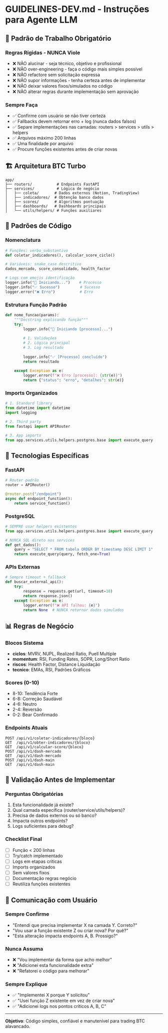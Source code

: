 # GUIDELINES-DEV.md - Instruções para Agente LLM

## 🎯 Padrão de Trabalho Obrigatório

### **Regras Rígidas - NUNCA Viole**
- ❌ NÃO alucinar - seja técnico, objetivo e profissional
- ❌ NÃO over-engineering - faça o código mais simples possível
- ❌ NÃO refactore sem solicitação expressa
- ❌ NÃO supor informações - tenha certeza antes de implementar
- ❌ NÃO deixar valores fixos/simulados no código
- ❌ NÃO alterar regras durante implementação sem aprovação

### **Sempre Faça**
- ✅ Confirme com usuário se não tiver certeza
- ✅ Fallbacks devem retornar erro + log (nunca dados falsos)
- ✅ Separe implementações nas camadas: routers > services > utils > helpers
- ✅ Arquivos máximo 200 linhas
- ✅ Uma finalidade por arquivo
- ✅ Procure funções existentes antes de criar novas

## 🏗️ Arquitetura BTC Turbo

```
app/
├── routers/           # Endpoints FastAPI
├── services/          # Lógica de negócio
│   ├── coleta/       # Dados externos (Notion, TradingView)
│   ├── indicadores/  # Obtenção banco dados
│   ├── scores/       # Algoritmos pontuação
│   ├── dashboards/   # Dashboards principais
│   └── utils/helpers/ # Funções auxiliares
```

## 📝 Padrões de Código

### **Nomenclatura**
```python
# Funções: verbo_substantivo
def coletar_indicadores(), calcular_score_ciclo()

# Variáveis: snake_case descritivo  
dados_mercado, score_consolidado, health_factor

# Logs com emojis identificação
logger.info("🔄 Iniciando...")    # Processo
logger.info("✅ Sucesso")         # Sucesso
logger.error("❌ Erro")           # Erro
```

### **Estrutura Função Padrão**
```python
def nome_funcao(params):
    """Docstring explicando função"""
    try:
        logger.info("🔄 Iniciando [processo]...")
        
        # 1. Validações
        # 2. Lógica principal
        # 3. Log resultado
        
        logger.info("✅ [Processo] concluído")
        return resultado
        
    except Exception as e:
        logger.error(f"❌ Erro [processo]: {str(e)}")
        return {"status": "erro", "detalhes": str(e)}
```

### **Imports Organizados**
```python
# 1. Standard library
from datetime import datetime
import logging

# 2. Third party
from fastapi import APIRouter

# 3. App imports
from app.services.utils.helpers.postgres.base import execute_query
```

## 🔧 Tecnologias Específicas

### **FastAPI**
```python
# Router padrão
router = APIRouter()

@router.post("/endpoint")
async def endpoint_function():
    return service_function()
```

### **PostgreSQL**
```python
# SEMPRE usar helpers existentes
from app.services.utils.helpers.postgres.base import execute_query

# NUNCA SQL direto nos services
def get_dados():
    query = "SELECT * FROM tabela ORDER BY timestamp DESC LIMIT 1"
    return execute_query(query, fetch_one=True)
```

### **APIs Externas**
```python
# Sempre timeout + fallback
def buscar_external_api():
    try:
        response = requests.get(url, timeout=10)
        return response.json()
    except Exception as e:
        logger.error(f"❌ API falhou: {e}")
        return None  # NUNCA retornar dados simulados
```

## 📊 Regras de Negócio

### **Blocos Sistema**
- **ciclos**: MVRV, NUPL, Realized Ratio, Puell Multiple
- **momentum**: RSI, Funding Rates, SOPR, Long/Short Ratio
- **riscos**: Health Factor, Distance Liquidação
- **tecnico**: EMAs, RSI, Padrões Gráficos

### **Scores (0-10)**
- 8-10: Tendência Forte
- 6-8: Correção Saudável
- 4-6: Neutro
- 2-4: Reversão
- 0-2: Bear Confirmado

### **Endpoints Atuais**
```
POST /api/v1/coletar-indicadores/{bloco}
GET  /api/v1/obter-indicadores/{bloco}
GET  /api/v1/calcular-score/{bloco}
POST /api/v1/dash-mercado
GET  /api/v1/dash-mercado
POST /api/v1/dash-main
GET  /api/v1/dash-main
```

## 🚨 Validação Antes de Implementar

### **Perguntas Obrigatórias**
1. Esta funcionalidade já existe?
2. Qual camada específica (router/service/utils/helpers)?
3. Precisa de dados externos ou só banco?
4. Impacta outros endpoints?
5. Logs suficientes para debug?

### **Checklist Final**
- [ ] Função < 200 linhas
- [ ] Try/catch implementado
- [ ] Logs em etapas críticas
- [ ] Imports organizados
- [ ] Sem valores fixos
- [ ] Documentação regras negócio
- [ ] Reutiliza funções existentes

## 💬 Comunicação com Usuário

### **Sempre Confirme**
- "Entendi que precisa implementar X na camada Y. Correto?"
- "Vou usar a função existente Z ou criar nova? Por quê?"
- "Esta alteração impacta endpoints A, B. Prossigo?"

### **Nunca Assuma**
- ❌ "Vou implementar da forma que acho melhor"
- ❌ "Adicionei esta funcionalidade extra"
- ❌ "Refatorei o código para melhorar"

### **Sempre Explique**
- ✅ "Implementei X porque Y solicitou"
- ✅ "Usei função Z existente em vez de criar nova"
- ✅ "Adicionei logs nos pontos críticos A, B, C"

---

**Objetivo**: Código simples, confiável e manutenível para trading BTC alavancado.